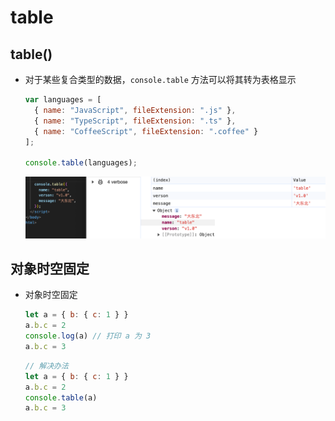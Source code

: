 # table

## table()

+ 对于某些复合类型的数据，`console.table` 方法可以将其转为表格显示

  ```js
  var languages = [
    { name: "JavaScript", fileExtension: ".js" },
    { name: "TypeScript", fileExtension: ".ts" },
    { name: "CoffeeScript", fileExtension: ".coffee" }
  ];

  console.table(languages);
  ```

  ![alt text](images/table.png)

## 对象时空固定

+ 对象时空固定

  ```js
  let a = { b: { c: 1 } }
  a.b.c = 2
  console.log(a) // 打印 a 为 3
  a.b.c = 3
  ```

  ```js
  // 解决办法
  let a = { b: { c: 1 } }
  a.b.c = 2
  console.table(a)
  a.b.c = 3
  ```
